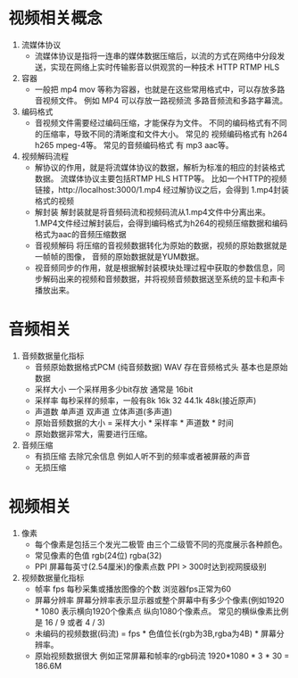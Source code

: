 # 视频相关概念
1. 流媒体协议
    - 流媒体协议是指将一连串的媒体数据压缩后，以流的方式在网络中分段发送，实现在网络上实时传输影音以供观赏的一种技术  HTTP RTMP HLS
2. 容器
    - 一般把 mp4 mov 等称为容器，也就是在这些常用格式中，可以存放多路音视频文件。 例如 MP4 可以存放一路视频流 多路音频流和多路字幕流。 
3. 编码格式
    - 音视频文件需要经过编码压缩，才能保存为文件。 不同的编码格式有不同的压缩率，导致不同的清晰度和文件大小。 常见的 视频编码格式有 h264 h265 mpeg-4等。 常见的音频编码格式 有 mp3 aac等。 
4. 视频解码流程
    - 解协议的作用，就是将流媒体协议的数据，解析为标准的相应的封装格式数据。 流媒体协议主要包括RTMP HLS HTTP等。 比如一个HTTP的视频链接，http://localhost:3000/1.mp4 经过解协议之后，会得到 1.mp4封装格式的视频
    - 解封装 解封装就是将音频码流和视频码流从1.mp4文件中分离出来。 1.MP4文件经过解封装后，会得到编码格式为h264的视频压缩数据和编码格式为aac的音频压缩数据
    - 音视频解码  将压缩的音视频数据转化为原始的数据，视频的原始数据就是一帧帧的图像， 音频的原始数据就是YUM数据。
    - 视音频同步的作用，就是根据解封装模块处理过程中获取的参数信息，同步解码出来的视频和音频数据，并将视频音频数据送至系统的显卡和声卡播放出来。

# 音频相关
1. 音频数据量化指标
    - 音频原始数据格式PCM (纯音频数据)  WAV 存在音频格式头 基本也是原始数据
    - 采样大小  一个采样用多少bit存放 通常是 16bit
    - 采样率  每秒采样的频率，一般有8k 16k 32 44.1k 48k(接近原声)
    - 声道数  单声道 双声道 立体声道(多声道)
    - 原始音频数据的大小 = 采样大小 * 采样率 * 声道数 * 时间
    - 原始数据非常大，需要进行压缩。
2. 音频压缩
    - 有损压缩 去除冗余信息 例如人听不到的频率或者被屏蔽的声音
    - 无损压缩    


# 视频相关
1. 像素
    - 每个像素是包括三个发光二极管 由三个二级管不同的亮度展示各种颜色。
    - 常见像素的色值 rgb(24位) rgba(32)
    - PPI 屏幕每英寸(2.54厘米)的像素点数 PPI > 300时达到视网膜级别
2. 视频数据量化指标
    - 帧率 fps 每秒采集或播放图像的个数   浏览器fps正常为60
    - 屏幕分辨率 屏幕分辨率表示显示器或整个屏幕中有多少个像素(例如1920 * 1080 表示横向1920个像素点 纵向1080个像素点。 常见的横纵像素比例是 16 / 9 或者 4 / 3)    
    - 未编码的视频数据(码流)   = fps * 色值位长(rgb为3B,rgba为4B) * 屏幕分辨率。
    - 原始视频数据很大  例如正常屏幕和帧率的rgb码流  1920*1080 * 3 * 30 = 186.6M